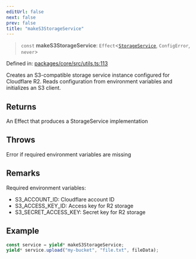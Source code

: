 ```yaml
---
editUrl: false
next: false
prev: false
title: "makeS3StorageService"
---
```


> `const` **makeS3StorageService**: `Effect`\<[`StorageService`](/api/utils/interfaces/storageservice/), `ConfigError`, `never`\>

Defined in: [packages/core/src/utils.ts:113](https://github.com/bitswired/foldcms/blob/95183c86c9f5ae59bfbaa7d6e4a44975123622e3/packages/core/src/utils.ts#L113)

Creates an S3-compatible storage service instance configured for Cloudflare R2.
Reads configuration from environment variables and initializes an S3 client.

## Returns

An Effect that produces a StorageService implementation

## Throws

Error if required environment variables are missing

## Remarks

Required environment variables:
- S3_ACCOUNT_ID: Cloudflare account ID
- S3_ACCESS_KEY_ID: Access key for R2 storage
- S3_SECRET_ACCESS_KEY: Secret key for R2 storage

## Example

```typescript
const service = yield* makeS3StorageService;
yield* service.upload("my-bucket", "file.txt", fileData);
```
